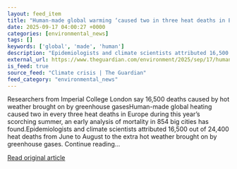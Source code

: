 ```yaml
---
layout: feed_item
title: "Human-made global warming ‘caused two in three heat deaths in Europe this summer’"
date: 2025-09-17 04:00:27 +0000
categories: [environmental_news]
tags: []
keywords: ['global', 'made', 'human']
description: "Epidemiologists and climate scientists attributed 16,500 out of 24,400 heat deaths from June to August to the extra hot weather brought on by greenhouse gases"
external_url: https://www.theguardian.com/environment/2025/sep/17/human-made-global-warming-caused-two-in-three-heat-deaths-in-europe-this-summer-analysis-finds
is_feed: true
source_feed: "Climate crisis | The Guardian"
feed_category: "environmental_news"
---
```


Researchers from Imperial College London say 16,500 deaths caused by hot weather brought on by greenhouse gasesHuman-made global heating caused two in every three heat deaths in Europe during this year’s scorching summer, an early analysis of mortality in 854 big cities has found.Epidemiologists and climate scientists attributed 16,500 out of 24,400 heat deaths from June to August to the extra hot weather brought on by greenhouse gases. Continue reading...

[Read original article](https://www.theguardian.com/environment/2025/sep/17/human-made-global-warming-caused-two-in-three-heat-deaths-in-europe-this-summer-analysis-finds)
